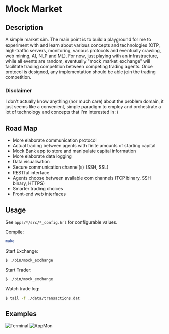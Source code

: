 Mock Market
===========


Description
-----------
A simple market sim. The main point is to build a playground for me to
experiment with and learn about various concepts and technologies (OTP,
high-traffic servers, monitoring, various protocols and eventually crawling,
web mining, AI, NLP and ML). For now, just playing with an infrastructure,
while all events are random, eventually "mock_market_exchange" will facilitate
trading competition between competing trading agents. Once protocol is
designed, any implementation should be able join the trading competition.

### Disclaimer ###
I don't actually know anything (nor much care) about the problem domain, it
just seems like a convenient, simple paradigm to employ and orchestrate a lot
of technology and concepts that I'm interested in :)


Road Map
--------
* More elaborate communication protocol
* Actual trading between agents with finite amounts of starting capital
* Mock Bank app to store and manipulate capital information
* More elaborate data logging
* Data visualisation
* Secure communication channel(s) (SSH, SSL)
* RESTful interface
* Agents choose between available com channels (TCP binary, SSH binary, HTTPS)
* Smarter trading choices
* Front-end web interfaces


Usage
-----
See `apps/*/src/*_config.hrl` for configurable values.

Compile:

```sh
make
```

Start Exchange:

```sh
$ ./bin/mock_exchange
```

Start Trader:

```sh
$ ./bin/mock_exchange
```

Watch trade log:

```sh
$ tail -f ./data/transactions.dat
```


Examples
--------
![Terminal](https://github.com/ibnfirnas/mock-market/raw/master/screenshot-terminal.png)
![AppMon](https://github.com/ibnfirnas/mock-market/raw/master/screenshot-appmon.png)

